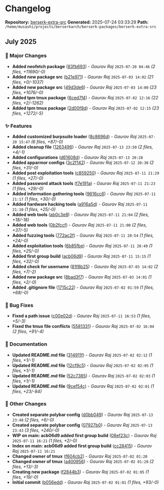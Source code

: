 # Changelog

**Repository:** [berserk-extra-src](git@gitlab.com:berserkarch/berserk-packages/berserk-extra-src.git)
**Generated:** 2025-07-24 03:33:29
**Path:** `/home/musashi/projects/berserkarch/berserk-packages/berserk-extra-src`

## July 2025

### 🚀 Major Changes

- **Added neofetch package** ([83fb693](git@gitlab.com:berserkarch/berserk-packages/berserk-extra-src/-/commit/83fb6931794f4d14d072ed26be61d6b10a353313)) - *Gaurav Raj* `2025-07-20 04:46` *(2 files, +11690/-0)*
- **Added new package src** ([b21e971](git@gitlab.com:berserkarch/berserk-packages/berserk-extra-src/-/commit/b21e971796d5c494987860ac1a92ddb1fb9bae7f)) - *Gaurav Raj* `2025-07-03 14:02` *(21 files, +0/-1037)*
- **Added new package src** ([49d3de6](git@gitlab.com:berserkarch/berserk-packages/berserk-extra-src/-/commit/49d3de6e2384345b9657929dc14a022a3f6246cb)) - *Gaurav Raj* `2025-07-03 14:00` *(23 files, +1076/-0)*
- **Added tpm tmux package** ([6ced7f4](git@gitlab.com:berserkarch/berserk-packages/berserk-extra-src/-/commit/6ced7f47ce2eb4a8ac6024153ff3f5bdf581ce32)) - *Gaurav Raj* `2025-07-02 12:16` *(22 files, +2/-1262)*
- **Added tpm tmux package** ([2d00f8d](git@gitlab.com:berserkarch/berserk-packages/berserk-extra-src/-/commit/2d00f8d5b3ca2c042dc69b0fd8a8e76ad4f5fd05)) - *Gaurav Raj* `2025-07-02 12:15` *(23 files, +1272/-5)*

### ✨ Features

- **Added customized burpsuite loader** ([8c8696d](git@gitlab.com:berserkarch/berserk-packages/berserk-extra-src/-/commit/8c8696d6002b859758234d9a0dece3fd2284509b)) - *Gaurav Raj* `2025-07-20 15:47` *(6 files, +87/-0)*
- **Added cleanup file** ([1263496](git@gitlab.com:berserkarch/berserk-packages/berserk-extra-src/-/commit/1263496da3e353c02789d710532edd45cc35455e)) - *Gaurav Raj* `2025-07-13 23:50` *(2 files, +4/-1)*
- **Added configurations** ([d61608d](git@gitlab.com:berserkarch/berserk-packages/berserk-extra-src/-/commit/d61608daffa78e8ff5a0543d218f8258470aaf6e)) - *Gaurav Raj* `2025-07-13 20:28`
- **Added apparmor configs** ([3c2f142](git@gitlab.com:berserkarch/berserk-packages/berserk-extra-src/-/commit/3c2f1422603431ea619da761fc7a58d2a9ebfb92)) - *Gaurav Raj* `2025-07-12 20:30` *(2 files, +31/-0)*
- **Added post exploitation tools** ([c859250](git@gitlab.com:berserkarch/berserk-packages/berserk-extra-src/-/commit/c85925018884a6120bfb70bc50c0bf34a7e7e185)) - *Gaurav Raj* `2025-07-11 21:29` *(1 files, +27/-0)*
- **Added password attack tools** ([f7e191a](git@gitlab.com:berserkarch/berserk-packages/berserk-extra-src/-/commit/f7e191aae5b5ee953c87bdef9ee0cdf6acf7895c)) - *Gaurav Raj* `2025-07-11 21:23` *(1 files, +29/-0)*
- **Added information gathering tools** ([9616cc6](git@gitlab.com:berserkarch/berserk-packages/berserk-extra-src/-/commit/9616cc670cc6be31deca787096005ef7c3dd9c3d)) - *Gaurav Raj* `2025-07-11 21:17` *(1 files, +30/-0)*
- **Added hardware hacking tools** ([a916a5d](git@gitlab.com:berserkarch/berserk-packages/berserk-extra-src/-/commit/a916a5dbf01889de5be8b2a854147918e72aac94)) - *Gaurav Raj* `2025-07-11 21:10` *(1 files, +25/-0)*
- **Added web tools** ([ab0c3e8](git@gitlab.com:berserkarch/berserk-packages/berserk-extra-src/-/commit/ab0c3e819958b693e723106f0c893a33ac490ce6)) - *Gaurav Raj* `2025-07-11 21:04` *(2 files, +18/-18)*
- **Added web tools** ([0b2fccf](git@gitlab.com:berserkarch/berserk-packages/berserk-extra-src/-/commit/0b2fccf991a5d62aa17d4ece008c6630919112a5)) - *Gaurav Raj* `2025-07-11 21:00` *(2 files, +37/-5)*
- **Added fuzzing tools** ([772ac2f](git@gitlab.com:berserkarch/berserk-packages/berserk-extra-src/-/commit/772ac2f9b19198147d64f94983195c2117cf951b)) - *Gaurav Raj* `2025-07-11 20:54` *(1 files, +24/-0)*
- **Added exploitation tools** ([6b85fbe](git@gitlab.com:berserkarch/berserk-packages/berserk-extra-src/-/commit/6b85fbe50575dabc691234bc96bc2cf2f3f5748c)) - *Gaurav Raj* `2025-07-11 20:49` *(1 files, +25/-0)*
- **Added first group build** ([acb06d9](git@gitlab.com:berserkarch/berserk-packages/berserk-extra-src/-/commit/acb06d90e7f825a5b1b24777476b9bef3af0f5cb)) - *Gaurav Raj* `2025-07-11 15:15` *(1 files, +32/-0)*
- **Added check for username** ([81f8b25](git@gitlab.com:berserkarch/berserk-packages/berserk-extra-src/-/commit/81f8b25492e7ea5622a8acc98fd1a35955f374c9)) - *Gaurav Raj* `2025-07-03 14:02` *(2 files, +7/-2)*
- **Added new package src** ([8bad3f7](git@gitlab.com:berserkarch/berserk-packages/berserk-extra-src/-/commit/8bad3f76f64612a5d49b1a8458fcaafd914812cb)) - *Gaurav Raj* `2025-07-03 14:01` *(1 files, +2/-0)*
- **Added .gitignore file** ([1715c22](git@gitlab.com:berserkarch/berserk-packages/berserk-extra-src/-/commit/1715c224897042eb06a636fa5d403cd93ff27a09)) - *Gaurav Raj* `2025-07-02 01:59` *(1 files, +68/-0)*

### 🐛 Bug Fixes

- **Fixed a path issue** ([c00e02d](git@gitlab.com:berserkarch/berserk-packages/berserk-extra-src/-/commit/c00e02df797b24ebb3b43958343f03cf5b51ca22)) - *Gaurav Raj* `2025-07-11 16:53` *(1 files, +5/-3)*
- **Fixed the tmux file conflicts** ([5581331](git@gitlab.com:berserkarch/berserk-packages/berserk-extra-src/-/commit/5581331f04eee7c682beb659999826e7ab3169f1)) - *Gaurav Raj* `2025-07-02 16:04` *(2 files, +91/-4)*

### 📖 Documentation

- **Updated README.md file** ([314911f](git@gitlab.com:berserkarch/berserk-packages/berserk-extra-src/-/commit/314911f6795d65bdaedaebc7a3003ca196fbc3f6)) - *Gaurav Raj* `2025-07-02 02:12` *(1 files, +1/-1)*
- **Updated README.md file** ([12cf9c5](git@gitlab.com:berserkarch/berserk-packages/berserk-extra-src/-/commit/12cf9c5407547e66bde278b8013ea0d7397d3287)) - *Gaurav Raj* `2025-07-02 02:05` *(1 files, +1/-1)*
- **Updated README.md file** ([52c7385](git@gitlab.com:berserkarch/berserk-packages/berserk-extra-src/-/commit/52c7385304ad9d3dac10c24dc0159e0621f8b251)) - *Gaurav Raj* `2025-07-02 02:03` *(1 files, +1/-1)*
- **Updated README.md file** ([9cef54c](git@gitlab.com:berserkarch/berserk-packages/berserk-extra-src/-/commit/9cef54cfd031f3e65221bfce1af6b69729418596)) - *Gaurav Raj* `2025-07-02 02:01` *(1 files, +23/-84)*

### 🔧 Other Changes

- **Created separate polybar config** ([d0bb049](git@gitlab.com:berserkarch/berserk-packages/berserk-extra-src/-/commit/d0bb049420f084d79f1cea66433a0259090af921)) - *Gaurav Raj* `2025-07-13 23:48` *(2 files, +6/-0)*
- **Created separate polybar config** ([07927b0](git@gitlab.com:berserkarch/berserk-packages/berserk-extra-src/-/commit/07927b093ca517708ca67e24bca49cba24fe194e)) - *Gaurav Raj* `2025-07-13 23:43` *(3 files, +240/-0)*
- **WIP on main: acb06d9 added first group build** ([08ef23c](git@gitlab.com:berserkarch/berserk-packages/berserk-extra-src/-/commit/08ef23cc91287893b198020004c0ac6ca90963a5)) - *Gaurav Raj* `2025-07-11 16:21` *(1 files, +2/-0)*
- **Index on main: acb06d9 added first group build** ([cc28415](git@gitlab.com:berserkarch/berserk-packages/berserk-extra-src/-/commit/cc2841567bde6ce6b874527fc4c8d84336431749)) - *Gaurav Raj* `2025-07-11 16:21`
- **Changed owner of tmux** ([f604cb2](git@gitlab.com:berserkarch/berserk-packages/berserk-extra-src/-/commit/f604cb2e107f2228bae87ce263eeccca7cc9c13d)) - *Gaurav Raj* `2025-07-02 01:20`
- **Changed owner of tmux** ([a400956](git@gitlab.com:berserkarch/berserk-packages/berserk-extra-src/-/commit/a40095633d199e28a5720a9facc3a09f7b41aa29)) - *Gaurav Raj* `2025-07-02 01:20` *(2 files, +13/-3)*
- **Creating new package** ([f2844b3](git@gitlab.com:berserkarch/berserk-packages/berserk-extra-src/-/commit/f2844b3f596a60b6faf02abfb8cac401f546a470)) - *Gaurav Raj* `2025-07-02 01:05` *(1 files, +19/-0)*
- **Initial commit** ([b056edd](git@gitlab.com:berserkarch/berserk-packages/berserk-extra-src/-/commit/b056eddd2be30ad6e0763dca57f18afe45141cb5)) - *Gaurav Raj* `2025-07-02 01:01` *(1 files, +93/-0)*

